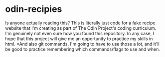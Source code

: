 # odin-recipies
Is anyone actually reading this? This is literally just code for a fake recipe website that I'm creating as part of The Odin Project's coding curriculum.
I'm genuinely not even sure how you found this repository.
In any case, I hope that this project will give me an opportunity to practice my skills in html.
*And also git commands. I'm going to have to use those a lot, and it'll be good to practice remembering which commands/flags to use and when.